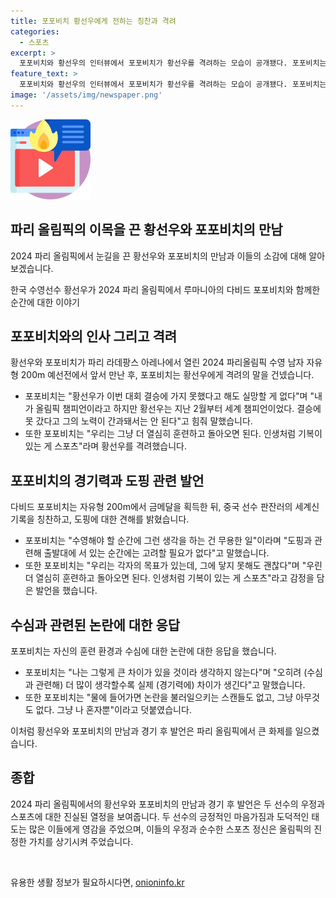 ```yaml
---
title: 포포비치 황선우에게 전하는 칭찬과 격려
categories:
  - 스포츠
excerpt: >
  포포비치와 황선우의 인터뷰에서 포포비치가 황선우를 격려하는 모습이 공개됐다. 포포비치는 올림픽에서의 경기는 삶과 같이 기복이 있으며, 결과에만 집중하기보다 노력과 열정에 의미를 두는 메시지를 전했다. 이에 더해 도핑 문제에 대한 견해와 수영 선수로서의 자신감을 표현했다. 함께하는 순간에는 경쟁자이지만 끝나면 친구로 돌아가는 관계를 설명했으며, 라우드팡스 수영장 수심과 연관된 논란에도 자신의 의견을 표명했다.
feature_text: >
  포포비치와 황선우의 인터뷰에서 포포비치가 황선우를 격려하는 모습이 공개됐다. 포포비치는 올림픽에서의 경기는 삶과 같이 기복이 있으며, 결과에만 집중하기보다 노력과 열정에 의미를 두는 메시지를 전했다. 이에 더해 도핑 문제에 대한 견해와 수영 선수로서의 자신감을 표현했다. 함께하는 순간에는 경쟁자이지만 끝나면 친구로 돌아가는 관계를 설명했으며, 라우드팡스 수영장 수심과 연관된 논란에도 자신의 의견을 표명했다.
image: '/assets/img/newspaper.png'
---
```


<p><img src="/assets/img/news.png" alt="rentncar 속보" /></p>

<h2 data-ke-size="size26">파리 올림픽의 이목을 끈 황선우와 포포비치의 만남</h2>

<p>2024 파리 올림픽에서 눈길을 끈 황선우와 포포비치의 만남과 이들의 소감에 대해 알아보겠습니다.</p>

<p data-ke-size="size16">한국 수영선수 황선우가 2024 파리 올림픽에서 루마니아의 다비드 포포비치와 함께한 순간에 대한 이야기</p>

<h2 data-ke-size="size22">포포비치와의 인사 그리고 격려</h2>

<p>황선우와 포포비치가 파리 라데팡스 아레나에서 열린 2024 파리올림픽 수영 남자 자유형 200m 예선전에서 앞서 만난 후, 포포비치는 황선우에게 격려의 말을 건넸습니다.</p>

<ul>
  <li>포포비치는 "황선우가 이번 대회 결승에 가지 못했다고 해도 실망할 게 없다"며 "내가 올림픽 챔피언이라고 하지만 황선우는 지난 2월부터 세계 챔피언이었다. 결승에 못 갔다고 그의 노력이 간과돼서는 안 된다"고 힘줘 말했습니다.</li>
  <li>또한 포포비치는 "우리는 그냥 더 열심히 훈련하고 돌아오면 된다. 인생처럼 기복이 있는 게 스포츠"라며 황선우를 격려했습니다.</li>
</ul>

<h2 data-ke-size="size22">포포비치의 경기력과 도핑 관련 발언</h2>

<p>다비드 포포비치는 자유형 200m에서 금메달을 획득한 뒤, 중국 선수 판잔러의 세계신기록을 칭찬하고, 도핑에 대한 견해를 밝혔습니다.</p>

<ul>
  <li>포포비치는 "수영해야 할 순간에 그런 생각을 하는 건 무용한 일"이라며 "도핑과 관련해 출발대에 서 있는 순간에는 고려할 필요가 없다"고 말했습니다.</li>
  <li>또한 포포비치는 "우리는 각자의 목표가 있는데, 그에 닿지 못해도 괜찮다"며 "우린 더 열심히 훈련하고 돌아오면 된다. 인생처럼 기복이 있는 게 스포츠"라고 감정을 담은 발언을 했습니다.</li>
</ul>

<h2 data-ke-size="size22">수심과 관련된 논란에 대한 응답</h2>

<p>포포비치는 자신의 훈련 환경과 수심에 대한 논란에 대한 응답을 했습니다.</p>

<ul>
  <li>포포비치는 "나는 그렇게 큰 차이가 있을 것이라 생각하지 않는다"며 "오히려 (수심과 관련해) 더 많이 생각할수록 실제 (경기력에) 차이가 생긴다"고 말했습니다.</li>
  <li>또한 포포비치는 "물에 들어가면 논란을 불러일으키는 스캔들도 없고, 그냥 아무것도 없다. 그냥 나 혼자뿐"이라고 덧붙였습니다.</li>
</ul>

<p data-ke-size="size16">이처럼 황선우와 포포비치의 만남과 경기 후 발언은 파리 올림픽에서 큰 화제를 일으켰습니다.</p>

<h2 data-ke-size="size22">종합</h2>

<p>2024 파리 올림픽에서의 황선우와 포포비치의 만남과 경기 후 발언은 두 선수의 우정과 스포츠에 대한 진실된 열정을 보여줍니다. 두 선수의 긍정적인 마음가짐과 도덕적인 태도는 많은 이들에게 영감을 주었으며, 이들의 우정과 순수한 스포츠 정신은 올림픽의 진정한 가치를 상기시켜 주었습니다.</p>

<p data-ke-size="size16">&nbsp;</p>
유용한 생활 정보가 필요하시다면, <a href="https://onioninfo.kr" rel="dofollow">onioninfo.kr</a>


